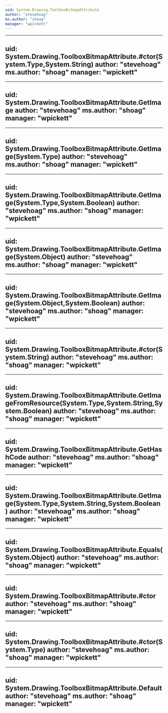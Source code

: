 ```yaml
---
uid: System.Drawing.ToolboxBitmapAttribute
author: "stevehoag"
ms.author: "shoag"
manager: "wpickett"
---
```


---
uid: System.Drawing.ToolboxBitmapAttribute.#ctor(System.Type,System.String)
author: "stevehoag"
ms.author: "shoag"
manager: "wpickett"
---

---
uid: System.Drawing.ToolboxBitmapAttribute.GetImage
author: "stevehoag"
ms.author: "shoag"
manager: "wpickett"
---

---
uid: System.Drawing.ToolboxBitmapAttribute.GetImage(System.Type)
author: "stevehoag"
ms.author: "shoag"
manager: "wpickett"
---

---
uid: System.Drawing.ToolboxBitmapAttribute.GetImage(System.Type,System.Boolean)
author: "stevehoag"
ms.author: "shoag"
manager: "wpickett"
---

---
uid: System.Drawing.ToolboxBitmapAttribute.GetImage(System.Object)
author: "stevehoag"
ms.author: "shoag"
manager: "wpickett"
---

---
uid: System.Drawing.ToolboxBitmapAttribute.GetImage(System.Object,System.Boolean)
author: "stevehoag"
ms.author: "shoag"
manager: "wpickett"
---

---
uid: System.Drawing.ToolboxBitmapAttribute.#ctor(System.String)
author: "stevehoag"
ms.author: "shoag"
manager: "wpickett"
---

---
uid: System.Drawing.ToolboxBitmapAttribute.GetImageFromResource(System.Type,System.String,System.Boolean)
author: "stevehoag"
ms.author: "shoag"
manager: "wpickett"
---

---
uid: System.Drawing.ToolboxBitmapAttribute.GetHashCode
author: "stevehoag"
ms.author: "shoag"
manager: "wpickett"
---

---
uid: System.Drawing.ToolboxBitmapAttribute.GetImage(System.Type,System.String,System.Boolean)
author: "stevehoag"
ms.author: "shoag"
manager: "wpickett"
---

---
uid: System.Drawing.ToolboxBitmapAttribute.Equals(System.Object)
author: "stevehoag"
ms.author: "shoag"
manager: "wpickett"
---

---
uid: System.Drawing.ToolboxBitmapAttribute.#ctor
author: "stevehoag"
ms.author: "shoag"
manager: "wpickett"
---

---
uid: System.Drawing.ToolboxBitmapAttribute.#ctor(System.Type)
author: "stevehoag"
ms.author: "shoag"
manager: "wpickett"
---

---
uid: System.Drawing.ToolboxBitmapAttribute.Default
author: "stevehoag"
ms.author: "shoag"
manager: "wpickett"
---

